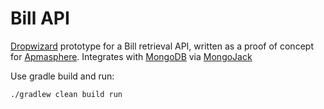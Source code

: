 # Bill API

[Dropwizard][1] prototype for a Bill retrieval API, written as a proof of concept for [Apmasphere][0]. Integrates 
with [MongoDB][2] via [MongoJack][3]

Use gradle build and run:

    ./gradlew clean build run
    
[0]: http://team.apmasphere.com/
[1]: http://dropwizard.io/
[2]: http://www.mongodb.org/
[3]: http://mongojack.org/